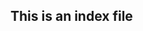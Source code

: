## This is an index file

<!-- use this to include other files
```{include} path/to/some/file
```
-->

<!-- tak się robi wykres
```{plot} gnuplot
plot sin(x)
```
-->
